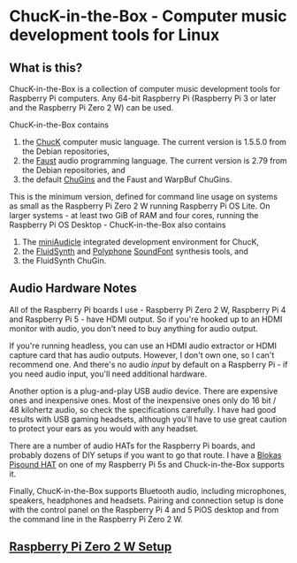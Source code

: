 # ChucK-in-the-Box - Computer music development tools for Linux

## What is this?

ChucK-in-the-Box is a collection of computer music development tools
for Raspberry Pi computers. Any 64-bit Raspberry Pi (Raspberry Pi 3 or
later and the Raspberry Pi Zero 2 W) can be used.

ChucK-in-the-Box contains

1. the [ChucK](https://chuck.stanford.edu/)
computer music language. The current version is 1.5.5.0 from the Debian
repositories,
2. the [Faust](https://faust.grame.fr/)
audio programming language. The current version is 2.79 from the Debian
repositories, and
3. the default [ChuGins](https://github.com/ccrma/chugins)
and the Faust and WarpBuf ChuGins.

This is the minimum version, defined for command line usage on systems
as small as the Raspberry Pi Zero 2 W running Raspberry Pi OS Lite.
On larger systems - at least two GiB of RAM and four cores, running the
Raspberry Pi OS Desktop - ChucK-in-the-Box also contains

1. The [miniAudicle](https://audicle.cs.princeton.edu/mini/)
integrated development environment for ChucK,
2. the [FluidSynth](https://www.fluidsynth.org/) and
[Polyphone](https://www.polyphone.io/en)
[SoundFont](https://en.wikipedia.org/wiki/SoundFont) synthesis tools, and
3. the FluidSynth ChuGin.

## Audio Hardware Notes
 
All of the Raspberry Pi boards I use - Raspberry Pi Zero 2 W,
Raspberry Pi 4 and Raspberry Pi 5 - have HDMI output. So if you're
hooked up to an HDMI monitor with audio, you don't need to buy
anything for audio output.

If you're running headless, you can use an HDMI audio extractor
or HDMI capture card that has audio outputs. However, I don't
own one, so I can't recommend one. And there's no audio _input_
by default on a Raspberry Pi - if you need audio input, you'll
need additional hardware.

Another option is a plug-and-play USB audio device. There are
expensive ones and inexpensive ones. Most of the inexpensive ones
only do 16 bit / 48 kilohertz audio, so check the specifications
carefully. I have had good results with USB gaming headsets,
although you'll have to use great caution to protect your ears
as you would with any headset.

There are a number of audio HATs for the Raspberry Pi boards, and
probably dozens of DIY setups if you want to go that route. I have a
[Blokas Pisound HAT](https://blokas.io/pisound/) on one of my
Raspberry Pi 5s and Chuck-in-the-Box supports it.

Finally, ChucK-in-the-Box supports Bluetooth audio, including
microphones, speakers, headphones and headsets. Pairing and
connection setup is done with the control panel on the Raspberry
Pi 4 and 5 PiOS desktop and from the command line in the Raspberry
Pi Zero 2 W.
 
## [Raspberry Pi Zero 2 W Setup](docs/Raspberry-Pi-Zero-2-W-Setup.md)
